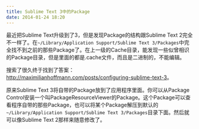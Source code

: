 ```yaml
---
title: Sublime Text 3中的Package
date: 2014-01-24 18:20
---
```

最近把Sublime Text升级到了3，但是发现Package的结构跟Sublime Text 2完全不一样了。在`~/Library/Application Support/Sublime Text 3/Packages`中完全找不到之前的那些Package了。在上一级的Cache目录，能发现一些似曾相识的Package目录，但是里面的都是.cache文件，而且是二进制的，不能编辑。

搜索了很久终于找到了答案：<http://maximilianhoffmann.com/posts/configuring-sublime-text-3>。

原来Sublime Text 3将自带的Package放到了应用程序里面。你可以从Package Control安装一个叫PackageResourceViewer的Package。这个Package可以查看程序自带的那些Package，也可以将某个Package解压到默认的`~/Library/Application Support/Sublime Text 3/Packages`目录下面。然后就可以像Sublime Text 2那样来随意修改了。